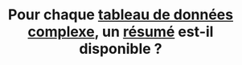---
title: Pour chaque [tableau de données complexe](#tableau-de-donnees-complexe), un [résumé](#resume-de-tableau) est-il disponible ?
---
